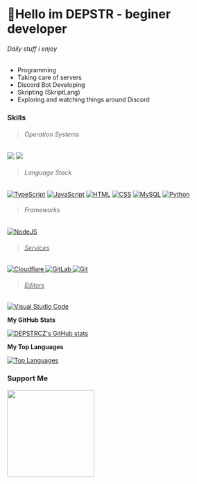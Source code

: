 
👋Hello im DEPSTR - beginer developer
================================================================================================================================
###### Daily stuff i enjoy
- Programming
- Taking care of servers
- Discord Bot Developing
- Skripting (SkriptLang)
- Exploring and watching things around Discord

 ### Skills
>  ###### Operation Systems
<p align="left">
<a href="https://ubuntu.com/" target="_blank" rel="noreferrer"><img src="https://img.shields.io/badge/Ubuntu-E95420?style=for-the-badge&logo=ubuntu&logoColor=white"></a> 
<a href="https://windows.com" target="_blank" rel="noreferrer"><img src="https://img.shields.io/badge/Windows-0078D6?style=for-the-badge&logo=windows&logoColor=white"></a> 
</p>

> ###### Language Stack
<p align="left">
<a href="https://developer.mozilla.org/en-US/docs/Web/JavaScript" target="_blank" rel="noreferrer"><img src="https://img.shields.io/badge/JavaScript-F7DF1E?style=for-the-badge&logo=javascript&logoColor=black" alt="TypeScript"/></a>
<a href="https://www.typescriptlang.org/" target="_blank" rel="noreferrer"><img src="https://img.shields.io/badge/TypeScript-007ACC?style=for-the-badge&logo=typescript&logoColor=white" alt="JavaScript"/></a>
<a href="https://developer.mozilla.org/en-US/docs/Glossary/HTML5" target="_blank" rel="noreferrer"><img src="https://img.shields.io/badge/HTML-239120?style=for-the-badge&logo=html5&logoColor=white" alt="HTML"/></a>
<a href="https://www.w3.org/TR/CSS/#css" target="_blank" rel="noreferrer"><img src="https://img.shields.io/badge/CSS-239120?&style=for-the-badge&logo=css3&logoColor=white" alt="CSS" /></a>
<a href="https://www.mysql.com/" target="_blank" rel="noreferrer"><img src="https://img.shields.io/badge/MySQL-005C84?style=for-the-badge&logo=mysql&logoColor=white" alt="MySQL" /></a>
<a href="https://www.python.org/" target="_blank" rel="noreferrer"><img src="https://img.shields.io/badge/Python-3776AB?style=for-the-badge&logo=python&logoColor=white" alt="Python"/></a>
</p>

> ###### Frameworks
<p align="left">
<a href="https://nodejs.org/en/" target="_blank" rel="noreferrer"><img src="https://img.shields.io/badge/Node.js-43853D?style=for-the-badge&logo=node.js&logoColor=white" alt="NodeJS"/>
</p>
 
> ###### Services
<p align="left"> 	
<a href="https://cloudflare.com" target="_blank" rel="noreferrer"><img src="https://img.shields.io/badge/Cloudflare-F38020?style=for-the-badge&logo=Cloudflare&logoColor=white" alt="Cloudflare"/>
<a href="https://gitlab.com" target="_blank" rel="noreferrer"><img src="https://img.shields.io/badge/GitLab-330F63?style=for-the-badge&logo=gitlab&logoColor=white" alt="GitLab"/>
<a href="https://git.com" target="_blank" rel="noreferrer"><img src="https://img.shields.io/badge/GIT-E44C30?style=for-the-badge&logo=git&logoColor=white" alt="Git"/>
</p>
 
> ###### Editors
<p align="left">
<a href="https://ubuntu.com/" target="_blank" rel="noreferrer"><img src="https://img.shields.io/badge/Visual_Studio_Code-0078D4?style=for-the-badge&logo=visual%20studio%20code&logoColor=white" alt="Visual Studio Code"></a>
</p>

  <b>My GitHub Stats</b>

<a href="http://www.github.com/DEPSTRCZ"><img src="https://github-readme-stats.vercel.app/api?username=DEPSTRCZ&show_icons=true&hide=&count_private=true&title_color=10b981&text_color=ffffff&icon_color=10b981&bg_color=1c1917&hide_border=true&show_icons=true" alt="DEPSTRCZ's GitHub stats" /></a>


  <b>My Top Languages</b>
  
<a href="https://github.com/DEPSTRCZ" align="left"><img src="https://github-readme-stats.vercel.app/api/top-langs/?username=DEPSTRCZ&langs_count=10&title_color=10b981&text_color=ffffff&icon_color=10b981&bg_color=1c1917&hide_border=true&langs_count=10&locale=en&layout=donut&custom_title=Top%20%Languages" alt="Top Languages" /></a>

### Support Me

<a href="https://www.buymeacoffee.com/DEPSTR"><img src="https://cdn.buymeacoffee.com/buttons/v2/default-yellow.png" width="200" /></a>






